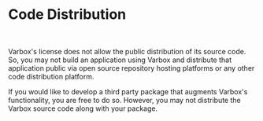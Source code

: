 # Code Distribution

<br />

Varbox's license does not allow the public distribution of its source code. So, you may not build an application using Varbox and distribute that application public via open source repository hosting platforms or any other code distribution platform.

If you would like to develop a third party package that augments Varbox's functionality, you are free to do so. However, you may not distribute the Varbox source code along with your package.
